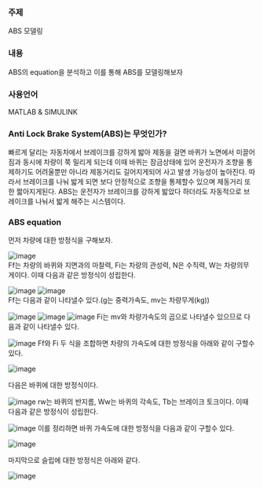 <h3>주제</h3>
ABS 모델링
<h3>내용</h3>
ABS의 equation을 분석하고 이를 통해 ABS를 모델링해보자
<h3>사용언어</h3>  
MATLAB & SIMULINK

<h3>Anti Lock Brake System(ABS)는 무엇인가?</h3>
빠르게 달리는 자동차에서 브레이크를 강하게 밟아 제동을 걸면 바퀴가 노면에서 미끌어짐과 동시에 차량이 쭉 밀리게 되는데
이때 바퀴는 잠금상태에 있어 운전자가 조향을 통제하기도 어려울뿐만 아니라 제동거리도 길어지게되어 사고 발생 가능성이 높아진다.
따라서 브레이크를 나눠 밟게 되면 보다 안정적으로 조향을 통제할수 있으며 제동거리 또한 짧아지게된다.
ABS는 운전자가 브레이크를 강하게 밟았다 하더라도 자동적으로 브레이크를 나눠서 밟게 해주는 시스템이다.

<h3>ABS equation</h3>
먼저 차량에 대한 방정식을 구해보자.

![image](https://user-images.githubusercontent.com/87568714/207833777-cb9fe8bb-a6a9-43a5-8abf-a4486f081fda.png)</br>
Ff는 차량의 바퀴와 지면과의 마찰력, Fi는 차량의 관성력, N은 수직력, W는 차량의무게이다.
이때 다음과 같은 방정식이 성립한다.

![image](https://user-images.githubusercontent.com/87568714/207834535-4ed7cad8-6d61-4bcc-ac9a-e69a0f681269.png) ![image](https://user-images.githubusercontent.com/87568714/207834635-1d298d76-db3e-4fc9-857a-0aa73ffe8aff.png)</br>
Ff는 다음과 같이 나타낼수 있다.(g는 중력가속도, mv는 차량무게(kg))

![image](https://user-images.githubusercontent.com/87568714/207835332-644ef0b7-af65-4f31-afdd-2dc585b5a744.png) ![image](https://user-images.githubusercontent.com/87568714/207835434-88b8a1d9-021f-4deb-8796-062fcd98e732.png) ![image](https://user-images.githubusercontent.com/87568714/207835507-4d2c0dc4-33b7-4ed2-81bc-fd6dbf47bff9.png)
Fi는 mv와 차량가속도의 곱으로 나타낼수 있으므로 다음과 같이 나타낼수 있다.

![image](https://user-images.githubusercontent.com/87568714/207836191-0cfd896c-c808-477e-a72e-bb531d59734c.png)
Ff와 Fi 두 식을 조합하면 차량의 가속도에 대한 방정식을 아래와 같이 구할수 있다.

![image](https://user-images.githubusercontent.com/87568714/207836771-92db2134-9ea3-4e54-8616-7e9333ab082c.png)

다음은 바퀴에 대한 방정식이다.

![image](https://user-images.githubusercontent.com/87568714/207837124-c55f4b68-7dae-4f1e-86dd-a93b8b28a2e1.png)
rw는 바퀴의 반지름, Ww는 바퀴의 각속도, Tb는 브레이크 토크이다.
이때 다음과 같은 방정식이 성립한다.

![image](https://user-images.githubusercontent.com/87568714/207837722-5ac4f315-7205-480a-9135-a1ceb2b78a26.png)
이를 정리하면 바퀴 가속도에 대한 방정식을 다음과 같이 구할수 있다.

![image](https://user-images.githubusercontent.com/87568714/207837829-aea85628-0724-4d8f-916f-98dab4fdf1e8.png)

마지막으로 슬립에 대한 방정식은 아래와 같다.

![image](https://user-images.githubusercontent.com/87568714/207838252-b1c96678-db71-451b-b74d-2c7931b07295.png)
